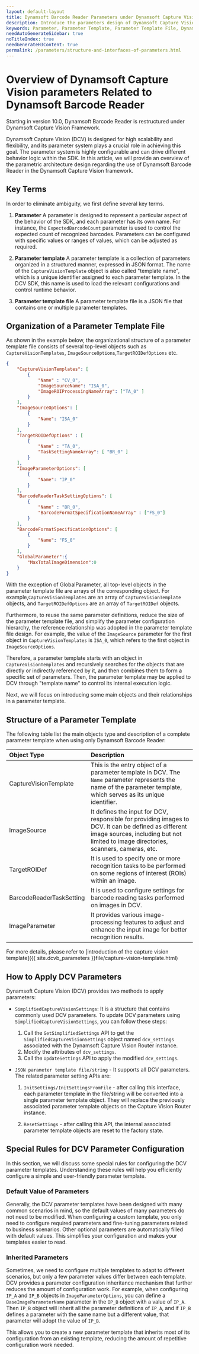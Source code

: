 ```yaml
---   
layout: default-layout
title: Dynamsoft Barcode Reader Parameters under Dynamsoft Capture Vision
description: Introduce the parameters design of Dynamsoft Capture Vision related to Dynamsoft Barcode Reader.
keywords: Parameter, Parameter Template, Parameter Template File, Dynamsoft Barcode Reader
needAutoGenerateSidebar: true
noTitleIndex: true
needGenerateH3Content: true
permalink: /parameters/structure-and-interfaces-of-parameters.html
---
```


# Overview of Dynamsoft Capture Vision parameters Related to Dynamsoft Barcode Reader

Starting in version 10.0, Dynamsoft Barcode Reader is restructured under Dynamsoft Capture Vision Framework.

Dynamsoft Capture Vision (DCV) is designed for high scalability and flexibility, and its parameter system plays a crucial role in achieving this goal. The parameter system is highly configurable and can drive different behavior logic within the SDK. In this article, we will provide an overview of the parametric architecture design regarding the use of Dynamsoft Barcode Reader in the Dynamsoft Capture Vision framework.

## Key Terms

In order to eliminate ambiguity, we first define several key terms.

1. **Parameter** 
   A parameter is designed to represent a particular aspect of the behavior of the SDK, and each parameter has its own name. For instance, the `ExpectedBarcodeCount` parameter is used to control the expected count of recognized barcodes. Parameters can be configured with specific values or ranges of values, which can be adjusted as required.

2. **Parameter template**
   A parameter template is a collection of parameters organized in a structured manner, expressed in JSON format. The name of the `CaptureVisionTemplate` object is also called "template name", which is a unique identifier assigned to each parameter template. In the DCV SDK, this name is used to load the relevant configurations and control runtime behavior.
  
3. **Parameter template file**
   A parameter template file is a JSON file that contains one or multiple parameter templates.

## Organization of a Parameter Template File

As shown in the example below, the organizational structure of a parameter template file consists of several top-level objects such as `CaptureVisionTemplates`, `ImageSourceOptions`,`TargetROIDefOptions` etc.

```json
{
    "CaptureVisionTemplates": [
        {
            "Name" : "CV_0",
            "ImageSourceName": "ISA_0",
            "ImageROIProcessingNameArray": ["TA_0" ]
        }       
    ],
    "ImageSourceOptions": [ 
        {
            "Name": "ISA_0"
        }
    ],
    "TargetROIDefOptions" : [
        {
            "Name" : "TA_0",
            "TaskSettingNameArray": [ "BR_0" ]
        }
    ],
    "ImageParameterOptions": [
        {
            "Name": "IP_0"
        }
    ], 
    "BarcodeReaderTaskSettingOptions": [
        {
            "Name" : "BR_0",
            "BarcodeFormatSpecificationNameArray" : ["FS_0"]
        }
    ],
    "BarcodeFormatSpecificationOptions": [
        {
            "Name": "FS_0"
        }
    ],
    "GlobalParameter":{
        "MaxTotalImageDimension":0
    }
}
```

With the exception of GlobalParameter, all top-level objects in the parameter template file are arrays of the corresponding object. For example,`CaptureVisionTemplates` are an array of `CaptureVisionTemplate` objects, and `TargetROIDefOptions` are an array of `TargetROIDef` objects.

Furthermore, to reuse the same parameter definitions, reduce the size of the parameter template file, and simplify the parameter configuration hierarchy, the reference relationship was adopted in the parameter template file design. For example, the value of the `ImageSource` parameter for the first object in `CaptureVisionTemplates` is `ISA_0`, which refers to the first object in `ImageSourceOptions`.

Therefore, a parameter template starts with an object in `CaptureVisionTemplates` and recursively searches for the objects that are directly or indirectly referenced by it, and then combines them to form a specific set of parameters. Then, the parameter template may be applied to DCV through "template name" to control its internal execution logic.

Next, we will focus on introducing some main objects and their relationships in a parameter template.

## Structure of a Parameter Template

The following table list the main objects type and description of a complete parameter template when using only Dynamsoft Barcode Reader:

| Object Type              | Description                                                                                                                                                                                  |
| :----------------------- | :------------------------------------------------------------------------------------------------------------------------------------------------------------------------------------------- |
| CaptureVisionTemplate    | This is the entry object of a parameter template in DCV. The `Name` parameter represents the name of the parameter template, which serves as its unique identifier.                          |
| ImageSource              | It defines the input for DCV, responsible for providing images to DCV. It can be defined as different image sources, including but not limited to image directories, scanners, cameras, etc. |
| TargetROIDef             | It is used to specify one or more recognition tasks to be performed on some regions of interest (ROIs) within an image.                                                                      |
| BarcodeReaderTaskSetting | It is used to configure settings for barcode reading tasks performed on images in DCV.                                                                                                       |
| ImageParameter           | It provides various image-processing features to adjust and enhance the input image for better recognition results.                                                                          |

For more details, please refer to [introduction of the capture vision template]({{ site.dcvb_parameters }}file/capture-vision-template.html)

## How to Apply DCV Parameters

Dynamsoft Capture Vision (DCV) provides two methods to apply parameters:

- `SimplifiedCaptureVisionSettings`: It is a structure that contains commonly used DCV parameters. To update DCV parameters using `SimplifiedCaptureVisionSettings`, you can follow these steps:

   1. Call the `GetSimplifiedSettings` API to get the `SimplifiedCaptureVisionSettings` object named `dcv_settings` associated with the Dynamsoft Capture Vision Router instance.
   2. Modify the attributes of `dcv_settings`.
   3. Call the `UpdateSettings` API to apply the modified `dcv_settings`.

- `JSON parameter template file/string` - It supports all DCV parameters. The related parameter setting APIs are:

   1. `InitSettings/InitSettingsFromFile` - after calling this interface, each parameter template in the file/string will be converted into a single parameter template object. They will replace the previously associated parameter template objects on the Capture Vision Router instance.

   2. `ResetSettings` - after calling this API, the internal associated parameter template objects are reset to the factory state.

## Special Rules for DCV Parameter Configuration

In this section, we will discuss some special rules for configuring the DCV parameter templates. Understanding these rules will help you efficiently configure a simple and user-friendly parameter template.

### Default Value of Parameters

Generally, the DCV parameter templates have been designed with many common scenarios in mind, so the default values of many parameters do not need to be modified. When configuring a custom template, you only need to configure required parameters and fine-tuning parameters related to business scenarios. Other optional parameters are automatically filled with default values. This simplifies your configuration and makes your templates easier to read.

### Inherited Parameters

Sometimes, we need to configure multiple templates to adapt to different scenarios, but only a few parameter values differ between each template. DCV provides a parameter configuration inheritance mechanism that further reduces the amount of configuration work.
For example, when configuring `IP_A` and `IP_B` objects in `ImageParameterOptions`, you can define a `BaseImageParameterName` parameter in the `IP_B` object with a value of `IP_A`. Then `IP_B` object will inherit all the parameter definitions of `IP_A`, and if `IP_B` defines a parameter with the same name but a different value, that parameter will adopt the value of `IP_B`.

This allows you to create a new parameter template that inherits most of its configuration from an existing template, reducing the amount of repetitive configuration work needed.
